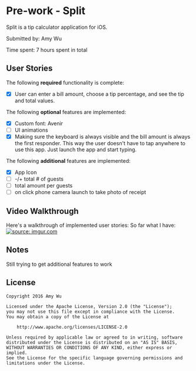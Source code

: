 # Pre-work - Split

Split is a tip calculator application for iOS.

Submitted by: Amy Wu

Time spent: 7 hours spent in total

## User Stories

The following **required** functionality is complete:
* [X] User can enter a bill amount, choose a tip percentage, and see the tip and total values.

The following **optional** features are implemented:
* [X] Custom font: Avenir
* [ ] UI animations
* [X] Making sure the keyboard is always visible and the bill amount is always the first responder. This way the user doesn't have to tap anywhere to use this app. Just launch the app and start typing.

The following **additional** features are implemented:

- [X] App Icon
- [ ] -/+ total # of guests
- [ ] total amount per guests
- [ ] on click phone camera launch to take photo of receipt

## Video Walkthrough 

Here's a walkthrough of implemented user stories: So far what I have: <a href="http://imgur.com/ClaTWFH"><img src="http://i.imgur.com/ClaTWFH.gif?1" title="source: imgur.com" /></a>

## Notes

Still trying to get additional features to work

## License

    Copyright 2016 Amy Wu

    Licensed under the Apache License, Version 2.0 (the "License");
    you may not use this file except in compliance with the License.
    You may obtain a copy of the License at

        http://www.apache.org/licenses/LICENSE-2.0

    Unless required by applicable law or agreed to in writing, software
    distributed under the License is distributed on an "AS IS" BASIS,
    WITHOUT WARRANTIES OR CONDITIONS OF ANY KIND, either express or implied.
    See the License for the specific language governing permissions and
    limitations under the License.
